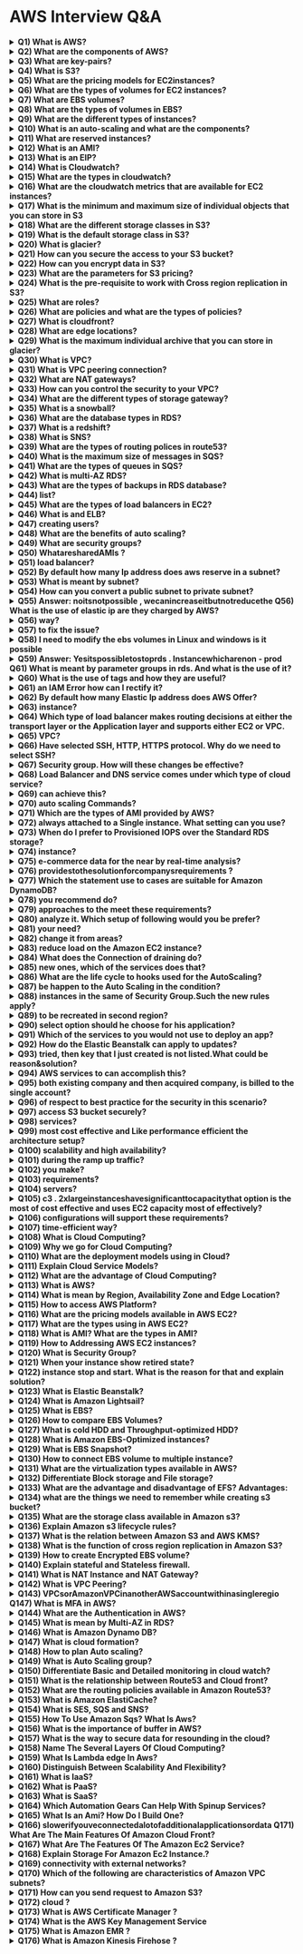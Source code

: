 # AWS Interview Q&A

<details>
  <summary><strong>Q1) What is AWS?</strong></summary>
  <p>AWS stands for Amazon Web Services. AWS is a platform that provides on-demand resources for hosting web services, storage, networking, databases and other resources over the internet with a pay-as-you-go pricing.</p>
</details>

<details>
  <summary><strong>Q2) What are the components of AWS?</strong></summary>
  <p>Answer : EC 2  ElasticComputeCloud, S3  SimpleStorageService, Store, Cloudwatch, Key-Paris are few of the components of AWS.</p>
</details>

<details>
  <summary><strong>Q3) What are key-pairs?</strong></summary>
  <p>Key-pairs are secure login information for your instances/virtual machines. To connect to the instances we use key-pairs that contain a public-key and private-key.</p>
</details>

<details>
  <summary><strong>Q4) What is S3?</strong></summary>
  <p>S3 stands for Simple Storage Service. It is a storage service that provides an interface that you can use to store any amount of data, at any time, from anywhere in the world. With S3 you pay only for what you use and the payment model is pay-as-you-go.</p>
</details>

<details>
  <summary><strong>Q5) What are the pricing models for EC2instances?</strong></summary>
  <p>The different pricing model for EC2 instances are as below, On-demand Reserved Spot Scheduled Dedicated</p>
</details>

<details>
  <summary><strong>Q6) What are the types of volumes for EC2 instances?</strong></summary>
  <p>There are two types of volumes, Instance store volumes EBS  ElasticBlockStores</p>
</details>

<details>
  <summary><strong>Q7) What are EBS volumes?</strong></summary>
  <p>EBS stands for Elastic Block Stores. They are persistent volumes that you can attach to the instances. With EBS volumes, your data will be preserved even when you stop your instances, unlike your instance store volumes where the data is deleted when you stop the instances.</p>
</details>

<details>
  <summary><strong>Q8) What are the types of volumes in EBS?</strong></summary>
  <p>Following are the types of volumes in EBS, General purpose Provisioned IOPS Magnetic Cold HDD Throughput optimized</p>
</details>

<details>
  <summary><strong>Q9) What are the different types of instances?</strong></summary>
  <p>Following are the types of instances, General purpose Computer Optimized Storage Optimized Memory Optimized Accelerated Computing</p>
</details>

<details>
  <summary><strong>Q10) What is an auto-scaling and what are the components?</strong></summary>
  <p>Auto scaling allows you to automatically scale-up and scale-down the number of instances depending on the CPU utilization or memory utilization. There are 2 components in Auto scaling, they are Auto-scaling groups and Launch Configuration. Get AWS Online Training</p>
</details>

<details>
  <summary><strong>Q11) What are reserved instances?</strong></summary>
  <p>Reserved instances are the instance that you can reserve a fixed capacity of EC2 instances. In reserved instances you will have to get into a contract of 1 year or 3 years.</p>
</details>

<details>
  <summary><strong>Q12) What is an AMI?</strong></summary>
  <p>AMI stands for Amazon Machine Image. AMI is a template that contains the software configurations, launch permission and a block device mapping that specifies the volume to attach to the instance when it is launched.</p>
</details>

<details>
  <summary><strong>Q13) What is an EIP?</strong></summary>
  <p>EIP stands for Elastic IP address. It is designed for dynamic cloud computing. When you want to have a static IP address for your instances when you stop and restart your instances, you will be using EIP address.</p>
</details>

<details>
  <summary><strong>Q14) What is Cloudwatch?</strong></summary>
  <p>Cloudwatch is a monitoring tool that you can use to monitor your various AWS resources. Like health check, network, Application, etc.</p>
</details>

<details>
  <summary><strong>Q15) What are the types in cloudwatch?</strong></summary>
  <p>There are 2 types in cloudwatch. Basic monitoring and detailed monitoring. Basic monitoring is free and detailed monitoring is chargeable.</p>
</details>

<details>
  <summary><strong>Q16) What are the cloudwatch metrics that are available for EC2 instances?</strong></summary>
  <p>Diskreads, Diskwrites, CPU utilization, networkpacketsIn, networkpacketsOut, networkIn, networkOut, CPUCreditUsage, CPUCreditBalance.</p>
</details>

<details>
  <summary><strong>Q17) What is the minimum and maximum size of individual objects that you can store in S3</strong></summary>
  <p>The minimum size of individual objects that you can store in S3 is 0 bytes and the maximum bytes that you can store for individual objects is 5TB.</p>
</details>

<details>
  <summary><strong>Q18) What are the different storage classes in S3?</strong></summary>
  <p>Following are the types of storage classes in S3, Standard frequently accessed Standard infrequently accessed One-zone infrequently accessed. Glacier RRS  reducedredundancystorage</p>
</details>

<details>
  <summary><strong>Q19) What is the default storage class in S3?</strong></summary>
  <p>The default storage class in S3 in Standard frequently accessed. Became an AWS Expert with Certification in 25hours</p>
</details>

<details>
  <summary><strong>Q20) What is glacier?</strong></summary>
  <p>Glacier is the back up or archival tool that you use to back up your data in S3.</p>
</details>

<details>
  <summary><strong>Q21) How can you secure the access to your S3 bucket?</strong></summary>
  <p>There are two ways that you can control the access to your S3 buckets, ACL  Access ControlList Bucket polices</p>
</details>

<details>
  <summary><strong>Q22) How can you encrypt data in S3?</strong></summary>
  <p>You can encrypt the data by using the below methods, ServerSideEncryptionS3 ( AES256encryption ) ServerSideEncryptionKMS ( KeymanagementService ) ServerSideEncryptionC ( ClientSide )</p>
</details>

<details>
  <summary><strong>Q23) What are the parameters for S3 pricing?</strong></summary>
  <p>The pricing model for S3 is as below, Storage used Number of requests you make Storage management Data transfer Transfer acceleration</p>
</details>

<details>
  <summary><strong>Q24) What is the pre-requisite to work with Cross region replication in S3?</strong></summary>
  <p>You need to enable versioning on both source bucket and destination to work with cross region replication. Also both the source and destination bucket should be in different region.</p>
</details>

<details>
  <summary><strong>Q25) What are roles?</strong></summary>
  <p>Roles are used to provide permissions to entities that you trust within your AWS account. Roles are users in another account. Roles are similar to users but with roles you do not need to create any username and password to work with the resources.</p>
</details>

<details>
  <summary><strong>Q26) What are policies and what are the types of policies?</strong></summary>
  <p>Policies are permissions that you can attach to the users that you create. These policies will contain that access that you have provided to the users that you have created. There are 2 types of policies. Managed policies Inline policies</p>
</details>

<details>
  <summary><strong>Q27) What is cloudfront?</strong></summary>
  <p>Cloudfront is an AWS web service that provided businesses and application developers an easy and efficient way to distribute their content with low latency and high data transfer speeds. Cloudfront is content delivery network of AWS.</p>
</details>

<details>
  <summary><strong>Q28) What are edge locations?</strong></summary>
  <p>Edge location is the place where the contents will be cached. When a user tries to access some content, the content will be searched in the edge location. If it is not available then the content will be made available from the origin location and a copy will be stored in the edge location.</p>
</details>

<details>
  <summary><strong>Q29) What is the maximum individual archive that you can store in glacier?</strong></summary>
  <p>You can store a maximum individual archive of upto 40 TB. Get AWS 100% Practical Training</p>
</details>

<details>
  <summary><strong>Q30) What is VPC?</strong></summary>
  <p>VPC stands for Virtual Private Cloud. VPC allows you to easily customize your networking configuration. VPC is a network that is logically isolated from other network in the cloud. It allows you to have your own IP address range, subnets, internet gateways, NAT gateways and security groups.</p>
</details>

<details>
  <summary><strong>Q31) What is VPC peering connection?</strong></summary>
  <p>VPC peering connection allows you to connect 1 VPC with another VPC. Instances in these VPC behave as if they are in the same network.</p>
</details>

<details>
  <summary><strong>Q32) What are NAT gateways?</strong></summary>
  <p>NAT stands for Network Address Translation. NAT gateways enables instances in a private subnet to connect to the internet but prevent the internet from initiating a connection with those instances.</p>
</details>

<details>
  <summary><strong>Q33) How can you control the security to your VPC?</strong></summary>
  <p>You can use security groups and NACL (Network Access Control List) to control the security to your VPC.</p>
</details>

<details>
  <summary><strong>Q34) What are the different types of storage gateway?</strong></summary>
  <p>Following are the types of storage gateway. File gateway Volume gateway Tape gateway</p>
</details>

<details>
  <summary><strong>Q35) What is a snowball?</strong></summary>
  <p>Snowball is a data transport solution that used source appliances to transfer large amounts of data into and out of AWS. Using snowball, you can move huge amount of data from one place to another which reduces your network costs, long transfer times and also provides better security.</p>
</details>

<details>
  <summary><strong>Q36) What are the database types in RDS?</strong></summary>
  <p>Following are the types of databases in RDS, Aurora Oracle MYSQL server Postgresql MariaDB SQL server</p>
</details>

<details>
  <summary><strong>Q37) What is a redshift?</strong></summary>
  <p>Amazon redshift is a data warehouse product. It is a fast and powerful, fully managed, petabyte scale data warehouse service in the cloud.</p>
</details>

<details>
  <summary><strong>Q38) What is SNS?</strong></summary>
  <p>SNS stands for Simple Notification Service. SNS is a web service that makes it easy to notifications from the cloud. You can set up SNS to receive email notification or message notification.</p>
</details>

<details>
  <summary><strong>Q39) What are the types of routing polices in route53?</strong></summary>
  <p>Following are the types of routing policies in route53, Simple routing Latency routing Failover routing Geolocation routing Weighted routing Multivalue answer</p>
</details>

<details>
  <summary><strong>Q40) What is the maximum size of messages in SQS?</strong></summary>
  <p>The maximum size of messages in SQS is 256 KB.</p>
</details>

<details>
  <summary><strong>Q41) What are the types of queues in SQS?</strong></summary>
  <p>There are 2 types of queues in SQS. Standard queue FIFO (First In First Out)</p>
</details>

<details>
  <summary><strong>Q42) What is multi-AZ RDS?</strong></summary>
  <p>Multi-AZ (Availability Zone) RDS allows you to have a replica of your production database in another availability zone. Multi-AZ (Availability Zone) database is used for disaster recovery. You will have an exact copy of your database. So when your primary database goes down, your application will automatically failover to the standby database.</p>
</details>

<details>
  <summary><strong>Q43) What are the types of backups in RDS database?</strong></summary>
  <p>There are 2 types of backups in RDS database. Automated backups Manual backups which are known as snapshots.</p>
</details>

<details>
  <summary><strong>Q44) list?</strong></summary>
  <p>Security Groups Network access control list Can control the access at the instance level Can control access at the subnet level Can add rules for "allow" only Can add rules for both "allow" and "deny" Evaluates all rules before allowing the traffic Rules are processed in order number when allowing traffic. Can assign unlimited number of security groups Can assign upto 5 security groups. Statefull filtering Stateless filtering</p>
</details>

<details>
  <summary><strong>Q45) What are the types of load balancers in EC2?</strong></summary>
  <p>There are 3 types of load balancers, Application load balancer Network load balancer Classic load balancer Become an AWS Certified Expert in 25Hours</p>
</details>

<details>
  <summary><strong>Q46) What is and ELB?</strong></summary>
  <p>ELB stands for Elastic Load balancing. ELB automatically distributes the incoming application traffic or network traffic across multiple targets like EC2, containers, IP addresses.</p>
</details>


<details>
  <summary><strong>Q47) creating users?</strong></summary>
  <p>Following are the two types of access that you can create. Programmatic access Console access</p>
</details>

<details>
  <summary><strong>Q48) What are the benefits of auto scaling?</strong></summary>
  <p>Following are the benefits of auto scaling Better fault tolerance Better availability Better cost management</p>
</details>

<details>
  <summary><strong>Q49) What are security groups?</strong></summary>
  <p>Security groups acts as a firewall that contains the traffic for one or more instances. You can associate one or more security groups to your instances when you launch then. You can add rules to each security group that allow traffic to and from its associated instances. You can modify the rules of a security group at any time, the new rules are automatically and immediately applied to all the instances that are associated with the security group Get AWS Online Training</p>
</details>

<details>
  <summary><strong>Q50) WhataresharedAMIs ?</strong></summary>
  <p>SharedAMIsaretheAMIthatarecreatedbyotherdevelo other developed to use.</p>
</details>

<details>
  <summary><strong>Q51) load balancer?</strong></summary>
  <p>Dynamic port mapping, multiple port multiple listeners is used in Application Load Balancer, One port one listener is achieved via Classic Load Balancer</p>
</details>

<details>
  <summary><strong>Q52) By default how many Ip address does aws reserve in a subnet?</strong></summary>
  <p>5</p>
</details>

<details>
  <summary><strong>Q53) What is meant by subnet?</strong></summary>
  <p>A large section of IP Address divided in to chunks are known as subnets</p>
</details>

<details>
  <summary><strong>Q54) How can you convert a public subnet to private subnet?</strong></summary>
  <p>Remove IGW & add NAT Gateway, Associate subnet in Private route table</p>
</details>

<details>
  <summary><strong>Q55) Answer: noitsnotpossible , wecanincreaseitbutnotreducethe Q56) What is the use of elastic ip are they charged by AWS?</strong></summary>
  <p>These are ipv4 address which are used to connect the instance from internet, they are charged if the instances are not attached to it</p>
</details>

<details>
  <summary><strong>Q56) way?</strong></summary>
  <p>If versioning is enabled we can easily restore them</p>
</details>

<details>
  <summary><strong>Q57) to fix the issue?</strong></summary>
  <p>By default AWS offer service limit of 20 running instances per region, to fix the issue we need to contact AWS support to increase the limit based on the requirement</p>
</details>

<details>
  <summary><strong>Q58) I need to modify the ebs volumes in Linux and windows is it possible</strong></summary>
  <p>yes its possible from console use modify volumes in section give the size u need then for windows go to disk management for Linux mount it to achieve the modification Get AWS Online Training</p>
</details>

<details>
  <summary><strong>Q59) Answer: Yesitspossibletostoprds . Instancewhicharenon - prod Q61) What is meant by parameter groups in rds. And what is the use of it?</strong></summary>
  <p>Since RDS is a managed service AWS offers a wide set of parameter in RDS as parameter group which is modified as per requirement</p>
</details>

<details>
  <summary><strong>Q60) What is the use of tags and how they are useful?</strong></summary>
  <p>Tags are used for identification and grouping AWS Resources</p>
</details>

<details>
  <summary><strong>Q61) an IAM Error how can I rectify it?</strong></summary>
  <p>AsAWSuserIdonthaveaccesstouseit , IneedtohaveQ64 ) IdontwantmyAWSAccountidtobeexposedto Answer: In IAM console there is option as sign in url where I can rename my own account name with AWS account</p>
</details>

<details>
  <summary><strong>Q62) By default how many Elastic Ip address does AWS Offer?</strong></summary>
  <p>5 elastic ip per region</p>
</details>

<details>
  <summary><strong>Q63) instance?</strong></summary>
  <p>Binds the user session with a specific instance</p>
</details>

<details>
  <summary><strong>Q64) Which type of load balancer makes routing decisions at either the transport layer or the Application layer and supports either EC2 or VPC.</strong></summary>
  <p>Classic Load Balancer</p>
</details>

<details>
  <summary><strong>Q65) VPC?</strong></summary>
  <p>Elastic Network Interface</p>
</details>

<details>
  <summary><strong>Q66) Have selected SSH, HTTP, HTTPS protocol. Why do we need to select SSH?</strong></summary>
  <p>To verify that there is a rule that allows traffic from EC2 Instance to your computer</p>
</details>

<details>
  <summary><strong>Q67) Security group. How will these changes be effective?</strong></summary>
  <p>Changes are automatically applied to windows instances</p>
</details>

<details>
  <summary><strong>Q68) Load Balancer and DNS service comes under which type of cloud service?</strong></summary>
  <p>IAAS-Storage</p>
</details>

<details>
  <summary><strong>Q69) can achieve this?</strong></summary>
  <p>Create a snapshot of the unencrypted volume (applying encryption parameters), copy the. Snapshot and create a volume from the copied snapshot</p>
</details>

<details>
  <summary><strong>Q70) auto scaling Commands?</strong></summary>
  <p>Auto scaling Launch Config</p>
</details>

<details>
  <summary><strong>Q71) Which are the types of AMI provided by AWS?</strong></summary>
  <p>Instance Store backed, EBS Backed</p>
</details>

<details>
  <summary><strong>Q72) always attached to a Single instance. What setting can you use?</strong></summary>
  <p>Sticky session</p>
</details>

<details>
  <summary><strong>Q73) When do I prefer to Provisioned IOPS over the Standard RDS storage?</strong></summary>
  <p>If you have do batch-oriented is workloads.</p>
</details>

<details>
  <summary><strong>Q74) instance?</strong></summary>
  <p>Primary db instance does not working.</p>
</details>

<details>
  <summary><strong>Q75) e-commerce data for the near by real-time analysis?</strong></summary>
  <p>Good of Amazon DynamoDB.</p>
</details>

<details>
  <summary><strong>Q76) providestothesolutionforcompanysrequirements ?</strong></summary>
  <p>An web application provide on Amazon DynamoDB solution.</p>
</details>

<details>
  <summary><strong>Q77) Which the statement use to cases are suitable for Amazon DynamoDB?</strong></summary>
  <p>The storing metadata for the Amazon S3 objects& The Running of relational joins and complex an updates.</p>
</details>

<details>
  <summary><strong>Q78) you recommend do?</strong></summary>
  <p>Introduce Amazon Elasticache to the cache reads from the Amazon DynamoDB table and to reduce the provisioned read throughput.</p>
</details>

<details>
  <summary><strong>Q79) approaches to the meet these requirements?</strong></summary>
  <p>The Deploy Elasti Cache in-memory cache is running in each availability zone and Then Increase the RDS MySQL Instance size and the Implement provisioned IOPS.</p>
</details>

<details>
  <summary><strong>Q80) analyze it. Which setup of following would you be prefer?</strong></summary>
  <p>The Replace the RDS instance with an 6 node Redshift cluster with take 96TB of storage.</p>
</details>

<details>
  <summary><strong>Q81) your need?</strong></summary>
  <p>Used on Application Load Balancer.</p>
</details>

<details>
  <summary><strong>Q82) change it from areas?</strong></summary>
  <p>Changed to Auto Scaling launch configuration areas.</p>
</details>

<details>
  <summary><strong>Q83) reduce load on the Amazon EC2 instance?</strong></summary>
  <p>Let Create a load balancer, and Give register the Amazon EC2 instance with it.</p>
</details>

<details>
  <summary><strong>Q84) What does the Connection of draining do?</strong></summary>
  <p>The re-routes traffic from the instances which are to be updated (or) failed an health to check.</p>
</details>

<details>
  <summary><strong>Q85) new ones, which of the services does that?</strong></summary>
  <p>The survice make a fault tolerance.</p>
</details>

<details>
  <summary><strong>Q86) What are the life cycle to hooks used for the AutoScaling?</strong></summary>
  <p>They are used to the put an additional taken wait time to the scale in or scale out events. Are You Interested in AWS Course ? Click here</p>
</details>

<details>
  <summary><strong>Q87) be happen to the Auto Scaling in the condition?</strong></summary>
  <p>The auto Scaling will be suspend to the scaling process.</p>
</details>

<details>
  <summary><strong>Q88) instances in the same of Security Group.Such the new rules apply?</strong></summary>
  <p>The Immediately to all the instances in security groups.</p>
</details>

<details>
  <summary><strong>Q89) to be recreated in second region?</strong></summary>
  <p>May be the selected on Route 53 Record Sets.</p>
</details>

<details>
  <summary><strong>Q90) select option should he choose for his application?</strong></summary>
  <p>The condition should be Enable to AWS CloudTrail for the loadbalancers.</p>
</details>

<details>
  <summary><strong>Q91) Which of the services to you would not use to deploy an app?</strong></summary>
  <p>Lambda app not used on deploy.</p>
</details>

<details>
  <summary><strong>Q92) How do the Elastic Beanstalk can apply to updates?</strong></summary>
  <p>By a duplicate ready with a updates prepare before swapping.</p>
</details>

<details>
  <summary><strong>Q93) tried, then key that I just created is not listed.What could be reason&solution?</strong></summary>
  <p>The Key should be working in the same region.</p>
</details>

<details>
  <summary><strong>Q94) AWS services to can accomplish this?</strong></summary>
  <p>The monitoring on Amazon CloudWatch</p>
</details>

<details>
  <summary><strong>Q95) both existing company and then acquired company, is billed to the single account?</strong></summary>
  <p>All InvitestakeacquiredthecompanysAWSaccounttojoinexisting by using AWS Organizations.</p>
</details>

<details>
  <summary><strong>Q96) of respect to best practice for the security in this scenario?</strong></summary>
  <p>The user should be attach an IAM roles with the DynamoDB access to EC2 instance.</p>
</details>

<details>
  <summary><strong>Q97) access S3 bucket securely?</strong></summary>
  <p>An Create an IAM role for the EC2 that allows list access to objects in S3 buckets. Launch toinstancewiththisrole , andretrieveanrolescredentialsfrom Q101) You use the Amazon CloudWatch as your primary monitoring system for web application. After a recent to software deployment, your users are to getting Intermittent the 500 Internal Server to the Errors, when you using web application. You want to create the CloudWatch alarm, and notify the on-call engineer let when these occur. How can you accomplish the using the AWS</p>
</details>

<details>
  <summary><strong>Q98) services?</strong></summary>
  <p>An Create a CloudWatch get Logs to group and A define metric filters that assure capture 500 Internal Servers should be Errors. Set a CloudWatch alarm on the metric and By Use of Amazon Simple to create a Notification Service to notify an the on-call engineers when prepare CloudWatch alarm is triggered.</p>
</details>

<details>
  <summary><strong>Q99) most cost effective and Like performance efficient the architecture setup?</strong></summary>
  <p>Assign to multiple ELBs an EC2 instance or group of EC2 take instances running to common component of the web application, one ELB change for each platform type.Take Session will be stickiness and SSL termination are done for the ELBs.</p>
</details>

<details>
  <summary><strong>Q100) scalability and high availability?</strong></summary>
  <p>File a change request to get implement of Proxy Protocol support in the application. Use of ELB with TCP Listener and A Proxy Protocol enabled to distribute the load on two application servers in the different AZs.</p>
</details>

<details>
  <summary><strong>Q101) during the ramp up traffic?</strong></summary>
  <p>Check the service limits in the Trusted Advisors and adjust as necessary, so that forecasted count remains within the limits.</p>
</details>

<details>
  <summary><strong>Q102) you make?</strong></summary>
  <p>Deploy to 3 EC2 instances in one of availability zone and 3 in another availability of zones and to use of Amazon Elastic is Load Balancer.</p>
</details>

<details>
  <summary><strong>Q103) requirements?</strong></summary>
  <p>Use TCP load balancing on load balancer system, SSL termination on Amazon to create EC2 instances, OS-level disk take encryption on Amazon EBS volumes, and The amazon S3 with server-side to encryption and Use the SSL termination on load balancers, an SSL listener on the Amazon to create EC2 instances, Amazon EBS encryption on the EBS volumes containing the PHI, and Amazon S3 with a server-side of encryption.</p>
</details>

<details>
  <summary><strong>Q104) servers?</strong></summary>
  <p>Result of cloud is re-configure the load-testing software to the re-resolve DNS for each web request.</p>
</details>

<details>
  <summary><strong>Q105) c3 . 2xlargeinstanceshavesignificanttocapacitythat option is the most of cost effective and uses EC2 capacity most of effectively?</strong></summary>
  <p>To use a separate ELB for the each instance type and the distribute load to ELBs with a Route 53 weighted round of robin.</p>
</details>

<details>
  <summary><strong>Q106) configurations will support these requirements?</strong></summary>
  <p>The configure to the web application get authenticate end-users against the centralized access on the management system. Have a web application provision trusted to users STS tokens an entitling the download of the approved data directly from a Amazon S3.</p>
</details>

<details>
  <summary><strong>Q107) time-efficient way?</strong></summary>
  <p>By Using a VPC, they could be create an the extension to their data center and to make use of resilient hardware IPSEC on tunnels, they could then have two domain consider to controller instances that are joined to the existing domain and reside within the different subnets in the different availability zones. Get AWS Online Training!</p>
</details>

<details>
  <summary><strong>Q108) What is Cloud Computing?</strong></summary>
  <p>Cloud computing means it provides services to access programs, application, storage, network, server over the internet through browser or client side application on your PC, Laptop, Mobile by the end user without installing, updating and maintaining them. Cloud computing is a cloud platform service that provides you with theon-demand services that can range from compute, databases, storage, networking, applications and so on. Cloud computing follows your pay-as-you-go model where you are going to pay only for what you are using.</p>
</details>

<details>
  <summary><strong>Q109) Why we go for Cloud Computing?</strong></summary>
  <p>Lower computing cost Improved Performance No IT Maintenance Business connectivity Easily upgraded Device Independent</p>
</details>

<details>
  <summary><strong>Q110) What are the deployment models using in Cloud?</strong></summary>
  <p>Private Cloud Public Cloud Hybrid cloud Community cloud 4</p>
</details>

<details>
  <summary><strong>Q111) Explain Cloud Service Models?</strong></summary>
  <p>SAAS (Software as a Service): It is software distribution model in which application are hosted by a vendor over the internet for the end user freeing from complex software and hardware management. (Ex: Google drive, drop box) PAAS (Platform as a Service): It provides platform and environment to allow developers to build applications. It frees developers without going into the complexity of building and maintaining the infrastructure. (Ex: AWS Elastic Beanstalk, Windows Azure) IAAS (Infrastructure as a Service): It provides virtualized computing resources over the internet like cpu, memory, switches, routers, firewall, Dns, Load balancer (Ex: Azure, AWS)</p>
</details>

<details>
  <summary><strong>Q112) What are the advantage of Cloud Computing?</strong></summary>
  <p>Pay per use Scalability Elasticity High Availability Increase speed and Agility Go global in Minutes</p>
</details>

<details>
  <summary><strong>Q113) What is AWS?</strong></summary>
  <p>Amazon web service is a secure cloud services platform offering compute, power, database, storage, content delivery and other functionality to help business scale and grow. AWS is fully on-demand AWS is Flexibility, availability and Scalability AWS is Elasticity: scale up and scale down as needed.</p>
</details>

<details>
  <summary><strong>Q114) What is mean by Region, Availability Zone and Edge Location?</strong></summary>
  <p>Region: An independent collection of AWS resources in a defined geography. A collection of Data centers (Availability zones). All availability zones in a region connected by high bandwidth. Availability Zones: An Availability zone is a simply a data center. Designed as independent failure zone. High speed connectivity, Low latency. Edge Locations: Edge location are the important part of AWS Infrastructure. Edge locations are CDN endpoints for cloud front to deliver content to end user with low latency</p>
</details>

<details>
  <summary><strong>Q115) How to access AWS Platform?</strong></summary>
  <p>AWS Console AWS CLI (Command line interface) AWS SDK (Software Development Kit)</p>
</details>

<details>
  <summary><strong>Q116) What are the pricing models available in AWS EC2?</strong></summary>
  <p>On-Demand Instances Reserved Instances Spot Instances Dedicated Host</p>
</details>

<details>
  <summary><strong>Q117) What are the types using in AWS EC2?</strong></summary>
  <p>General Purpose Compute Optimized Memory optimized Storage Optimized Accelerated Computing (GPU Based)</p>
</details>

<details>
  <summary><strong>Q118) What is AMI? What are the types in AMI?</strong></summary>
  <p>Amazon machine image is a special type of virtual appliance that is used to create a virtual machine within the amazon Elastic compute cloud. AMI defines the initial software that will be in an instance when it is launched. Types of AMI: Published by AWS AWS Marketplace Generated from existing instances Uploaded virtual server</p>
</details>

<details>
  <summary><strong>Q119) How to Addressing AWS EC2 instances?</strong></summary>
  <p>Public Domain name system (DNS) name: When you launch an instance AWS creates a DNS name that can be used to access the Public IP: A launched instance may also have a public ip address This IP address assigned from the address reserved by AWS and cannot be specified. Elastic IP: An Elastic IP Address is an address unique on the internet that you reserve independently and associate with Amazon EC2 instance. This IP Address persists until the customer release it and is not tried to</p>
</details>

<details>
  <summary><strong>Q120) What is Security Group?</strong></summary>
  <p>AWS allows you to control traffic in and out of your instance through virtual firewall called Security groups. Security groups allow you to control traffic based on port, protocol and source/Destination.</p>
</details>

<details>
  <summary><strong>Q121) When your instance show retired state?</strong></summary>
  <p>Retired state only available in Reserved instances. Once the reserved instance reserving time (1 yr/3 yr) ends it shows Retired state.</p>
</details>

<details>
  <summary><strong>Q122) instance stop and start. What is the reason for that and explain solution?</strong></summary>
  <p>AWSassignedPublicIPautomaticallybutitschangedynathatcaseweneedtoassignElasticIPforthatinstance , onceassi automatically.</p>
</details>

<details>
  <summary><strong>Q123) What is Elastic Beanstalk?</strong></summary>
  <p>AWS Elastic Beanstalk is the fastest and simplest way to get an application up and running on AWS.Developers can simply upload their code and the service automatically handle all the details such as resource provisioning, load balancing, Auto scaling and Monitoring.</p>
</details>

<details>
  <summary><strong>Q124) What is Amazon Lightsail?</strong></summary>
  <p>Lightsail designed to be the easiest way to launch and manage a virtual private server with AWS.Lightsail plans include everything you need to jumpstart your project a virtual machine, ssd based storage, data transfer, DNS Management and a static ip.</p>
</details>

<details>
  <summary><strong>Q125) What is EBS?</strong></summary>
  <p>Amazon EBS Provides persistent block level storage volumes for use with Amazon EC2 instances. Amazon EBS volume is automatically replicated with its availability zone to protect component failure offering high availability and durability. Amazon EBS volumes are available in a variety of types that differ in performance characteristics and Price.</p>
</details>

<details>
  <summary><strong>Q126) How to compare EBS Volumes?</strong></summary>
  <p>Magnetic Volume: Magnetic volumes have the lowest performance characteristics of all Amazon EBS volume types. EBS Volume size: 1 GB to 1 TB Average IOPS: 100 IOPS Maximum throughput: 40-90 MB General-Purpose SSD: General purpose SSD volumes offers cost-effective storage that is ideal for a broad range of workloads. General purpose SSD volumes are billed based on the amount of data space provisioned regardless of how much of data you actually store on the volume. EBS Volume size: 1 GB to 16 TB Maximum IOPS: upto 10000 IOPS Maximum throughput: 160 MB Provisioned IOPS SSD: Provisioned IOPS SSD volumes are designed to meet the needs of I/O intensive workloads, particularly database workloads that are sensitive to storage performance and consistency in random access I/O throughput. Provisioned IOPS SSD Volumes provide predictable, High performance. EBS Volume size: 4 GB to 16 TB Maximum IOPS: upto 20000 IOPS Maximum throughput: 320 MB</p>
</details>

<details>
  <summary><strong>Q127) What is cold HDD and Throughput-optimized HDD?</strong></summary>
  <p>Cold HDD: Cold HDD volumes are designed for less frequently accessed workloads. These volumes are significantly less expensive than throughput-optimized HDD volumes. EBS Volume size: 500 GB to 16 TB Maximum IOPS: 200 IOPS Maximum throughput: 250 MB Throughput-Optimized HDD: Throughput-optimized HDD volumes are low cost HDD volumes designed for frequent access, throughput-intensive workloads such as big data, data warehouse. EBS Volume size: 500 GB to 16 TB Maximum IOPS: 500 IOPS Maximum throughput: 500 MB</p>
</details>

<details>
  <summary><strong>Q128) What is Amazon EBS-Optimized instances?</strong></summary>
  <p>Amazon EBS optimized instances to ensure that the Amazon EC2 instance is prepared to take advantage of the I/O of the Amazon EBS Volume. An amazon EBS-optimized instance uses an optimized configuration stack and provide additional dedicated capacity for Amazon EBS I/When you select Amazon EBS-optimized for an instance you pay an additional hourly charge for that instance.</p>
</details>

<details>
  <summary><strong>Q129) What is EBS Snapshot?</strong></summary>
  <p>It can back up the data on the EBS Volume. Snapshots are incremental backups. If this is your first snapshot it may take some time to create. Snapshots are point in time copies of volumes.</p>
</details>

<details>
  <summary><strong>Q130) How to connect EBS volume to multiple instance?</strong></summary>
  <p>WecantabletoconnectEBSvolumetomultipleinstance multiple EBS Volume to single instance.</p>
</details>

<details>
  <summary><strong>Q131) What are the virtualization types available in AWS?</strong></summary>
  <p>Hardware assisted Virtualization: HVM instances are presented with a fully virtualized set of hardware and they executing boot by executing master boot record of the root block device of the image. It is default Virtualization. Para virtualization: This AMI boot with a special boot loader called PV-GRUB. The ability of the guest kernel to communicate directly with the hypervisor results in greater performance levels than other virtualization approaches but they cannot take advantage of hardware extensions such as networking, GPU etc. Its customized Virtualization image. Virtualization image can be used only for particular service.</p>
</details>

<details>
  <summary><strong>Q132) Differentiate Block storage and File storage?</strong></summary>
  <p>Block Storage: Block storage operates at lower level, raw storage device level and manages data as a set of numbered, fixed size blocks. File Storage: File storage operates at a higher level, the operating system level and manage data as a named hierarchy of files and folders.</p>
</details>

<details>
  <summary><strong>Q133) What are the advantage and disadvantage of EFS? Advantages:</strong></summary>
  <p>Fully managed service File system grows and shrinks automatically to petabytes Can support thousands of concurrent connections Multi AZ replication Throughput scales automatically to ensure consistent low latency Disadvantages: Not available in all region Cross region capability not available More complicated to provision compared to S3 and EBS</p>
</details>

<details>
  <summary><strong>Q134) what are the things we need to remember while creating s3 bucket?</strong></summary>
  <p>Amazon S3 and Bucket names are This means bucket names must be unique across all AWS Bucket names can contain upto 63 lowercase letters, numbers, hyphens and You can create and use multiple buckets You can have upto 100 per account by</p>
</details>

<details>
  <summary><strong>Q135) What are the storage class available in Amazon s3?</strong></summary>
  <p>Amazon S3 Standard Amazon S3 Standard-Infrequent Access Amazon S3 Reduced Redundancy Storage Amazon Glacier Get AWS Online Training</p>
</details>

<details>
  <summary><strong>Q136) Explain Amazon s3 lifecycle rules?</strong></summary>
  <p>Amazon S3 lifecycle configuration rules, you can significantly reduce your storage costs by automatically transitioning data from one storage class to another or even automatically delete data after a period of time. Store backup data initially in Amazon S3 Standard After 30 days, transition to Amazon Standard IA After 90 days, transition to Amazon Glacier After 3 years, delete</p>
</details>

<details>
  <summary><strong>Q137) What is the relation between Amazon S3 and AWS KMS?</strong></summary>
  <p>To encrypt Amazon S3 data at rest, you can use several variations of Server-Side Encryption. Amazon S3 encrypts your data at the object level as it writes it to disks in its data centersanddecryptitforyouwhenyouaccessitllSSEperformed Management Service (AWS KMS) uses the 256-bit Advanced Encryption Standard (AES).</p>
</details>

<details>
  <summary><strong>Q138) What is the function of cross region replication in Amazon S3?</strong></summary>
  <p>Cross region replication is a feature allows you asynchronously replicate all new objects in the source bucket in one AWS region to a target bucket in another region. To enable cross-region replication, versioning must be turned on for both source and destination buckets. Cross region replication is commonly used to reduce the latency required to access objects in Amazon S3</p>
</details>

<details>
  <summary><strong>Q139) How to create Encrypted EBS volume?</strong></summary>
  <p>You need to select Encrypt this volume option in Volume creation page. While creation a new master key will be created unless you select a master key that you created separately in the service. Amazon uses the AWS key management service (KMS) to handle key management.</p>
</details>

<details>
  <summary><strong>Q140) Explain stateful and Stateless firewall.</strong></summary>
  <p>Stateful Firewall: A Security group is a virtual stateful firewall that controls inbound and outbound network traffic to AWS resources and Amazon EC2 instances. Operates at the instance level. It supports allow rules only. Return traffic is automatically allowed, regardless of any rules. Stateless Firewall: A Network access control List (ACL) is a virtual stateless firewall on a subnet level. Supports allow rules and deny rules. Return traffic must be explicitly allowed by rules.</p>
</details>

<details>
  <summary><strong>Q141) What is NAT Instance and NAT Gateway?</strong></summary>
  <p>NAT instance: A network address translation (NAT) instance is an Amazon Linux machine Image (AMI) that is designed to accept traffic from instances within a private subnet, translate the source IP address to the Public IP address of the NAT instance and forward the traffic to IWG. NAT Gateway: A NAT gateway is an Amazon managed resources that is designed to operate just like a NAT instance but it is simpler to manage and highly available within an availability Zone. To allow instance within a private subnet to access internet resources through the IGW via a NAT gateway.</p>
</details>

<details>
  <summary><strong>Q142) What is VPC Peering?</strong></summary>
  <p>AmazonVPCpeeringconnectionisanetworkingconnectio that enables instances in either Amazon VPC to communicate with each other as if they are within the same network. You can create amazon VPC peering connection between your own Amazon</p>
</details>

<details>
  <summary><strong>Q143) VPCsorAmazonVPCinanotherAWSaccountwithinasingleregio Q147) What is MFA in AWS?</strong></summary>
  <p>Multi factor Authentication can add an extra layer of security to your infrastructure by adding a second method of authentication beyond just password or access key.</p>
</details>

<details>
  <summary><strong>Q144) What are the Authentication in AWS?</strong></summary>
  <p>User Name/Password Access Key Access Key/ Session Token</p>
</details>

<details>
  <summary><strong>Q145) What is mean by Multi-AZ in RDS?</strong></summary>
  <p>Multi AZ allows you to place a secondary copy of your database in another availability zone for disaster recovery purpose. Multi AZ deployments are available for all types of Amazon RDS Database engines. When you create s Multi-AZ DB instance a primary instance is created in one Availability Zone and a secondary instance is created by another Availability zone.</p>
</details>

<details>
  <summary><strong>Q146) What is Amazon Dynamo DB?</strong></summary>
  <p>Amazon Dynamo DB is fully managed NoSQL database service that provides fast and predictable performance with seamless scalability. Dynamo DB makes it simple and Cost effective to store and retrieve any amount of data.</p>
</details>

<details>
  <summary><strong>Q147) What is cloud formation?</strong></summary>
  <p>Cloud formation is a service which creates the AWS infrastructure using code. It helps to reduce time to manage resources. We can able to create our resources Quickly and faster.</p>
</details>

<details>
  <summary><strong>Q148) How to plan Auto scaling?</strong></summary>
  <p>Manual Scaling Scheduled Scaling Dynamic Scaling</p>
</details>

<details>
  <summary><strong>Q149) What is Auto Scaling group?</strong></summary>
  <p>Auto Scaling group is a collection of Amazon EC2 instances managed by the Auto scaling service. Each auto scaling group contains configuration options that control when auto scaling should launch new instance or terminate existing instance.</p>
</details>

<details>
  <summary><strong>Q150) Differentiate Basic and Detailed monitoring in cloud watch?</strong></summary>
  <p>Basic Monitoring: Basic monitoring sends data points to Amazon cloud watch every five minutes for a limited number of preselected metrics at no charge. Detailed Monitoring: Detailed monitoring sends data points to amazon CloudWatch every minute and allows data aggregation for an additional charge.</p>
</details>

<details>
  <summary><strong>Q151) What is the relationship between Route53 and Cloud front?</strong></summary>
  <p>In Cloud front we will deliver content to edge location wise so here we can use Route 53 for Content Delivery Network. Additionally, if you are using Amazon CloudFront you can configure Route 53 to route Internet traffic to those resources.</p>
</details>

<details>
  <summary><strong>Q152) What are the routing policies available in Amazon Route53?</strong></summary>
  <p>Simple Weighted Latency Based Failover Geolocation</p>
</details>

<details>
  <summary><strong>Q153) What is Amazon ElastiCache?</strong></summary>
  <p>Amazon ElastiCache is a web services that simplifies the setup and management of distributed in memory caching environment. Cost Effective High Performance Scalable Caching Environment Using Memcached or Redis Cache Engine</p>
</details>

<details>
  <summary><strong>Q154) What is SES, SQS and SNS?</strong></summary>
  <p>SES (Simple Email Service): SES is SMTP server provided by Amazon which is designed to send bulk mails to customers in a quick and cost-effective manner.SES does not allows to configure mail server. SQS (Simple Queue Service): SQS is a fast, reliable and scalable, fully managedmessagequeuingservice . AmazonSQSmakesitsimplean temporary repository for messages to waiting for processing and acts as a buffer between the component producer and the consumer. SNS (Simple Notification Service): SNS is a web service that coordinates and manages the delivery or sending of messages to recipients.</p>
</details>

<details>
  <summary><strong>Q155) How To Use Amazon Sqs? What Is Aws?</strong></summary>
  <p>Amazon Web Services is a secure cloud services stage, offering compute power, database storage, content delivery and other functionality to help industries scale and grow.</p>
</details>

<details>
  <summary><strong>Q156) What is the importance of buffer in AWS?</strong></summary>
  <p>lowpriceConsumeonlytheamountofcalculating , storag needed. No long-term assignation, minimum spend or up-front expenditure is required. Elastic andScalableQuicklyRiseanddecreaseresourcestoapplication and control costs. Avoid provisioning maintenance up-front for plans with variable consumption speeds or low lifetimes.</p>
</details>

<details>
  <summary><strong>Q157) What is the way to secure data for resounding in the cloud?</strong></summary>
  <p>Avoidstoragesensitivematerialinthecloud . & ReadtheusercontracttofindouthowyourcloudservicestorinBeseriousaboutpasswords . & Encrypt . & Use an encrypted cloud service.</p>
</details>

<details>
  <summary><strong>Q158) Name The Several Layers Of Cloud Computing?</strong></summary>
  <p>Cloud computing can be damaged up into three main services: Software-as-a-Service (SaaS), Infrastructure-as-a-Service (IaaS) and Platform-as-a-Service (PaaS). PaaS in the middle, and IaaS on the lowest</p>
</details>

<details>
  <summary><strong>Q159) What Is Lambda edge In Aws?</strong></summary>
  <p>Lambda Edge lets you run Lambda functions to modify satisfied that Cloud Front delivers, executing the functions in AWS locations closer to the viewer. The functions run in response to Cloud Front events, without provisioning or managing server.</p>
</details>

<details>
  <summary><strong>Q160) Distinguish Between Scalability And Flexibility?</strong></summary>
  <p>Cloud computing offers industries flexibility and scalability when it comes to computing needs: Flexibility . Cloudcomputingagreesyourworkerstobemoreflexi the workplace. Workers can access files using web-enabled devices such as smartphones, laptops and notebooks. In this way, cloud computing empowers the use of mobile technology. One of the key assistances of using cloud computing is its scalability. Cloud computing allows your business to easily expensive or downscale your IT requests as and when required. For example, most cloud service workers will allow you to increase your existing resources to accommodate increased business needs or changes. This will allow you to support your commercial growth without exclusive changes to your present IT systems.</p>
</details>

<details>
  <summary><strong>Q161) What is IaaS?</strong></summary>
  <p>IaaSisacloudservicethatrunsservicesonpay - for - what IaaS workers include Amazon Web Services, Microsoft Azure and Google Compute Engine Users: IT Administrators</p>
</details>

<details>
  <summary><strong>Q162) What is PaaS?</strong></summary>
  <p>PaaS runs cloud platforms and runtime environments to develop, test and manage software Users: Software Developers</p>
</details>

<details>
  <summary><strong>Q163) What is SaaS?</strong></summary>
  <p>In SaaS, cloud workers host and manage the software application on a pay-as-you-go pricing model Users: End Customers</p>
</details>

<details>
  <summary><strong>Q164) Which Automation Gears Can Help With Spinup Services?</strong></summary>
  <p>The API tools can be used for spin up services and also for the written scripts. Persons scripts could be coded in Perl, bash or other languages of your preference. There is one more option that is flowery management and stipulating tools such as a dummy or improved descendant. A tool called Scalar can also be used and finally we can go with a controlled explanation like a Right scale. Which automation gears can help with pinup service.</p>
</details>

<details>
  <summary><strong>Q165) What Is an Ami? How Do I Build One?</strong></summary>
  <p>An Amazon Machine Image (AMI) explains the programs and settings that will be applied when you launch an EC2 instance. Once you have finished organizing the data, services, and submissions on your ArcGIS Server instance, you can save your work as a custom AMI stored in Amazon EC2. You can scale out your site by using this institution AMI to launch added instances Use the following process to create your own AMI using the AWS Administration Console: *Configure an EC2 example and its attached EBS volumes in the exact way you want them created in the custom AMI. 1. Log out of your instance, but do not stop or terminate it. 2. Log in to the AWS Management Console, display the EC2 page for your region, then click Instances. 3. Choose the instance from which you want to create a custom AMI. 4. Click Actions and click Create Image. 5. Type a name for Image Name that is easily identifiable to you and, optionally, input text for Image Description. 6. Click Create Image. Read the message box that appears. To view the AMI standing, go to the AMIs page. Here you can see your AMI being created. It can take a though to create the AMI. Plan for at least 20 minutes, or</p>
</details>

<details>
  <summary><strong>Q166) slowerifyouveconnectedalotofadditionalapplicationsordata Q171) What Are The Main Features Of Amazon Cloud Front?</strong></summary>
  <p>Amazon Cloud Front is a web service that speeds up delivery of your static and dynamic web content, such as .html, .css, .js, and image files, to your users.CloudFront delivers your content through a universal network of data centers called edge locations</p>
</details>

<details>
  <summary><strong>Q167) What Are The Features Of The Amazon Ec2 Service?</strong></summary>
  <p>Amazon Elastic Calculate Cloud (Amazon EC2) is a web service that provides secure, resizable compute capacity in the cloud. It is designed to make web-scale cloud calculating easier fordesigners . AmazonEC2ssimplewebserviceinterfaceallowsyo capacity with minimal friction.</p>
</details>

<details>
  <summary><strong>Q168) Explain Storage For Amazon Ec2 Instance.?</strong></summary>
  <p>An instance store is a provisional storing type located on disks that are physically attachedtoahostmachine . & Thisarticlewillpresentyoutothe type, compare it to AWS Elastic Block Storage (AWS EBS), and show you how to backup data stored on instance stores to AWS EBS Amazon SQS is a message queue service used by scattered requests to exchange messages through a polling model, and can be used to decouple sending and receiving components</p>
</details>

<details>
  <summary><strong>Q169) connectivity with external networks?</strong></summary>
  <p>Internet Gateway {IGW) Virtual Private Gateway (VGW)</p>
</details>

<details>
  <summary><strong>Q170) Which of the following are characteristics of Amazon VPC subnets?</strong></summary>
  <p>Each subnet maps to a single Availability Zone. By defaulting, all subnets can route between each other, whether they are private or public.</p>
</details>

<details>
  <summary><strong>Q171) How can you send request to Amazon S3?</strong></summary>
  <p>Every communication with Amazon S3 is either genuine or anonymous. Authentication is a process of validating the individuality of the requester trying to access an Amazon Web Services (AWS) product. Genuine requests must include a autograph value that authenticates the requestsender . Theautographvalueis , inpart , createdfromther (access key identification and secret access key).</p>
</details>

<details>
  <summary><strong>Q172) cloud ?</strong></summary>
  <p>Backup Data Locally. A standout amongst the most vital interesting points while overseeing information is to guarantee that you have reinforcements for your information, AvoidStoringSensitiveInformation . & UseCloudServicesthatEncryptData . & EncryptYourData . & InstallAnti - infectionSoftware . & MakePasswordsStronger . & Test the Security Measures in Place.</p>
</details>

<details>
  <summary><strong>Q173) What is AWS Certificate Manager ?</strong></summary>
  <p>AWS Certificate Manager is an administration that lets you effortlessly arrangement, oversee, and send open and private Secure Sockets Layer/Transport Layer Security (SSL/TLS) endorsements for use with AWS administrations and your inward associated assets. SSL/TLS declarations are utilized to anchor arrange interchanges and set up the character of sites over the Internet and additionally assets on private systems. AWS Certificate Manager expels the tedious manual procedure of obtaining, transferring, and reestablishing SSL/TLS endorsements.</p>
</details>

<details>
  <summary><strong>Q174) What is the AWS Key Management Service</strong></summary>
  <p>AWS Key Management Service (AWS KMS) is an overseen benefit that makes it simple foryoutomakeandcontroltheencryptionkeysusedtoscramble is additionally coordinated with AWS CloudTrail to give encryption key use logs to help meet your inspecting, administrative and consistence needs.</p>
</details>

<details>
  <summary><strong>Q175) What is Amazon EMR ?</strong></summary>
  <p>Amazon Elastic MapReduce (EMR) is one such administration that gives completely oversaw facilitated Hadoop system over Amazon Elastic Compute Cloud (EC2).</p>
</details>

<details>
  <summary><strong>Q176) What is Amazon Kinesis Firehose ?</strong></summary>
  <p>Amazon Kinesis Data Firehose is the least demanding approach to dependably stack gushinginformationintoinformationstoresandexaminationdevic overseen benefit that consequently scales to coordinate the throughput of your information and requires no continuous organization</p>
</details>

